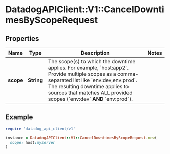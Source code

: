 # DatadogAPIClient::V1::CancelDowntimesByScopeRequest

## Properties

| Name | Type | Description | Notes |
| ---- | ---- | ----------- | ----- |
| **scope** | **String** | The scope(s) to which the downtime applies. For example, &#x60;host:app2&#x60;. Provide multiple scopes as a comma-separated list like &#x60;env:dev,env:prod&#x60;. The resulting downtime applies to sources that matches ALL provided scopes (&#x60;env:dev&#x60; **AND** &#x60;env:prod&#x60;). |  |

## Example

```ruby
require 'datadog_api_client/v1'

instance = DatadogAPIClient::V1::CancelDowntimesByScopeRequest.new(
  scope: host:myserver
)
```

